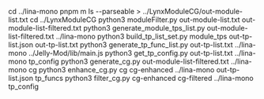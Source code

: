 cd ../lina-mono
pnpm m ls --parseable > ../LynxModuleCG/out-module-list.txt
cd ../LynxModuleCG
python3 moduleFilter.py out-module-list.txt out-module-list-filtered.txt
python3 generate_module_tps_list.py out-module-list-filtered.txt ../lina-mono
python3 build_tp_list_set.py module_tps out-tp-list.json out-tp-list.txt
python3 generate_tp_func_list.py out-tp-list.txt ../lina-mono ../Jelly-Mod/lib/main.js
python3 get_tp_config.py out-tp-list.txt ../lina-mono tp_config
python3 generate_cg.py out-module-list-filtered.txt ../lina-mono cg
python3 enhance_cg.py cg cg-enhanced ../lina-mono out-tp-list.json tp_funcs
python3 filter_cg.py cg-enhanced cg-filtered ../lina-mono tp_config